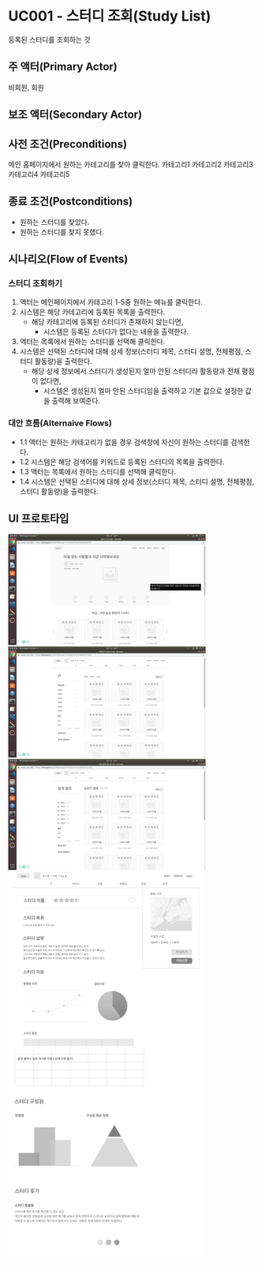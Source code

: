 # UC001 - 스터디 조회(Study List)
등록된 스터디를 조회하는 것

## 주 액터(Primary Actor)

비회원, 회원

## 보조 액터(Secondary Actor)

## 사전 조건(Preconditions)

메인 홈페이지에서 원하는 카테고리를 찾아 클릭한다.
카테고리1
카테고리2
카테고리3
카테고리4
카테고리5
## 종료 조건(Postconditions)

- 원하는 스터디를 찾았다.
- 원하는 스터디를 찾지 못했다.

## 시나리오(Flow of Events)


### 스터디 조회하기   

1. 액터는 메인페이지에서 카테고리 1-5중 원하는 메뉴를 클릭한다.
2. 시스템은 해당 카테고리에 등록된 목록을 출력한다.
    - 해당 카테고리에 등록된 스터디가 존재하지 않는다면,
        - 시스템은 등록된 스터디가 없다는 내용을 출력한다.
3. 액터는 목록에서 원하는 스터디를 선택해 클릭한다.
4. 시스템은 선택된 스터디에 대해 상세 정보(스터디 제목, 스터디 설명, 전체평점, 스터디 활동량)을 출력한다.
    - 해당 상세 정보에서 스터디가 생성된지 얼마 안된 스터디라 활동량과 전체 평점이 없다면,
        - 시스템은 생성된지 얼마 안된 스터디임을 출력하고 기본 값으로 설정한 값을 출력해 보여준다.


### 대안 흐름(Alternaive Flows)

 - 1.1 액터는 원하는 카테고리가 없을 경우 검색창에 자신이 원하는 스터디를 검색한다.
 - 1.2 시스템은 해당 검색어를 키워드로 등록된 스터디의 목록을 출력한다.
 - 1.3 액터는 목록에서 원하는 스터디를 선택해 클릭한다.
 - 1.4 시스템은 선택된 스터디에 대해 상세 정보(스터디 제목, 스터디 설명, 전체평점, 스터디 활동량)을 출력한다.
 
 
## UI 프로토타입

<img src="./UI/studylist01.png" width="400"/>
<img src="./UI/studylist02.png" width="400"/>
<img src="./UI/studylist03.png" width="400"/>
<img src="./UI/스터디상세.png" width="400"/>
<img src="./UI/스터디상세2.png" width="400"/>


